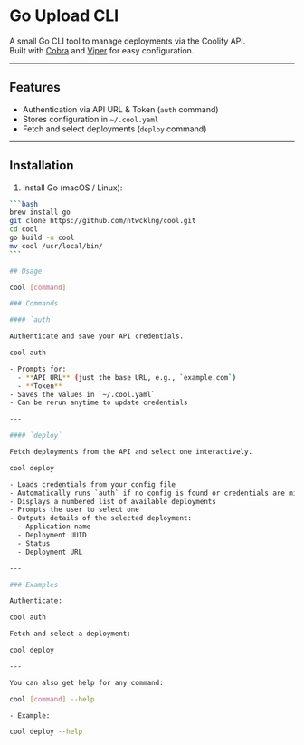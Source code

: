 # Go Upload CLI

A small Go CLI tool to manage deployments via the Coolify API.  
Built with [Cobra](https://github.com/spf13/cobra) and [Viper](https://github.com/spf13/viper) for easy configuration.

---

## Features

- Authentication via API URL & Token (`auth` command)
- Stores configuration in `~/.cool.yaml`
- Fetch and select deployments (`deploy` command)

---

## Installation

1. Install Go (macOS / Linux):

````bash
```bash
brew install go
git clone https://github.com/ntwcklng/cool.git
cd cool
go build -u cool
mv cool /usr/local/bin/
```

## Usage

cool [command]

### Commands

#### `auth`

Authenticate and save your API credentials.

cool auth

- Prompts for:
  - **API URL** (just the base URL, e.g., `example.com`)
  - **Token**
- Saves the values in `~/.cool.yaml`
- Can be rerun anytime to update credentials

---

#### `deploy`

Fetch deployments from the API and select one interactively.

cool deploy

- Loads credentials from your config file
- Automatically runs `auth` if no config is found or credentials are missing
- Displays a numbered list of available deployments
- Prompts the user to select one
- Outputs details of the selected deployment:
  - Application name
  - Deployment UUID
  - Status
  - Deployment URL

---

### Examples

Authenticate:

cool auth

Fetch and select a deployment:

cool deploy

---

You can also get help for any command:

cool [command] --help

- Example:

cool deploy --help
````
